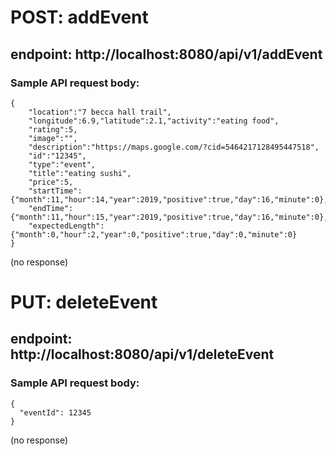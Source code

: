 # POST: addEvent
## endpoint: http://localhost:8080/api/v1/addEvent
### Sample API request body:
```
{	
	"location":"7 becca hall trail",
	"longitude":6.9,"latitude":2.1,"activity":"eating food",
	"rating":5,
	"image":"",
	"description":"https://maps.google.com/?cid=5464217128495447518",
	"id":"12345",
	"type":"event",
	"title":"eating sushi",
	"price":5,
	"startTime":{"month":11,"hour":14,"year":2019,"positive":true,"day":16,"minute":0},
	"endTime":{"month":11,"hour":15,"year":2019,"positive":true,"day":16,"minute":0},
	"expectedLength":{"month":0,"hour":2,"year":0,"positive":true,"day":0,"minute":0}
}
```
(no response)
# PUT: deleteEvent
## endpoint: http://localhost:8080/api/v1/deleteEvent
### Sample API request body:
```
{
  "eventId": 12345
}
```
(no response)
